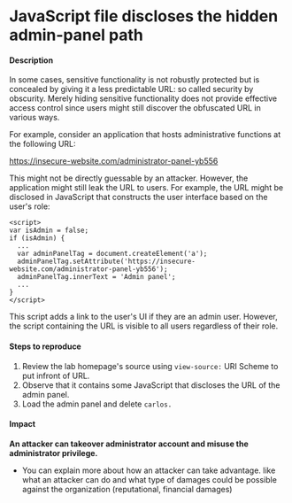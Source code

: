 # JavaScript file discloses the hidden admin-panel path

#### Description
In some cases, sensitive functionality is not robustly protected but is concealed by giving it a less predictable URL: so called security by obscurity. Merely hiding sensitive functionality does not provide effective access control since users might still discover the obfuscated URL in various ways.

For example, consider an application that hosts administrative functions at the following URL:

https://insecure-website.com/administrator-panel-yb556

This might not be directly guessable by an attacker. However, the application might still leak the URL to users. For example, the URL might be disclosed in JavaScript that constructs the user interface based on the user's role:

```
<script>
var isAdmin = false;
if (isAdmin) {
  ...
  var adminPanelTag = document.createElement('a');
  adminPanelTag.setAttribute('https://insecure-website.com/administrator-panel-yb556');
  adminPanelTag.innerText = 'Admin panel';
  ...
}
</script>
```

This script adds a link to the user's UI if they are an admin user. However, the script containing the URL is visible to all users regardless of their role. 

#### Steps to reproduce

1. Review the lab homepage's source using `view-source:` URI Scheme to put infront of URL.
2. Observe that it contains some JavaScript that discloses the URL of the admin panel.
3. Load the admin panel and delete `carlos.`

#### Impact 

**An attacker can takeover administrator account and misuse the administrator privilege.**

- You can explain more about how an attacker can take advantage. like what an attacker can do and what type of damages could be possible     against the organization (reputational, financial damages)
  
